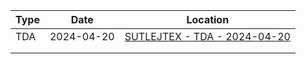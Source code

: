 | Type | Date       | Location                                                                    |
| ---- | ---------- | --------------------------------------------------------------------------- |
| TDA  | 2024-04-20 | [SUTLEJTEX - TDA - 2024-04-20](tda/SUTLEJTEX%20-%20TDA%20-%202024-04-20.md) |
|      |            |                                                                             |
|      |            |                                                                             |
